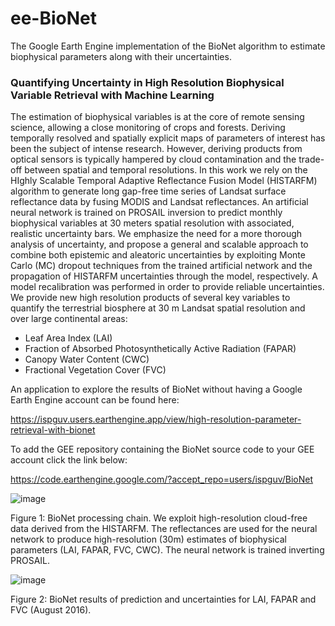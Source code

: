 # ee-BioNet
The Google Earth Engine implementation of the BioNet algorithm to estimate biophysical parameters along with their uncertainties.

### Quantifying Uncertainty in High Resolution Biophysical Variable Retrieval with Machine Learning

The estimation of biophysical variables is at the core of remote sensing science, allowing a close monitoring of crops and forests. Deriving temporally resolved and spatially explicit maps of parameters of interest has been the subject of intense research. However, deriving products from optical sensors is typically hampered by cloud contamination and the trade-off between spatial and temporal resolutions. In this work we rely on the HIghly Scalable Temporal Adaptive Reflectance Fusion Model (HISTARFM) algorithm to generate long gap-free time series of Landsat surface reflectance data by fusing MODIS and Landsat reflectances. An artificial neural network is trained on PROSAIL inversion to predict monthly biophysical variables at 30 meters spatial resolution with associated, realistic uncertainty bars. We emphasize the need for a more thorough analysis of uncertainty, and propose a general and scalable approach to combine both epistemic and aleatoric uncertainties by exploiting Monte Carlo (MC) dropout techniques from the trained artificial network and the propagation of HISTARFM uncertainties through the model, respectively. A model recalibration was performed in order to provide reliable uncertainties. We provide new high resolution products of several key variables to quantify the terrestrial biosphere at 30 m Landsat spatial resolution and over large continental areas: 
* Leaf Area Index (LAI) 
* Fraction of Absorbed Photosynthetically Active Radiation (FAPAR) 
* Canopy Water Content (CWC) 
* Fractional Vegetation Cover (FVC)

An application to explore the results of BioNet without having a Google Earth Engine account can be found here:

https://ispguv.users.earthengine.app/view/high-resolution-parameter-retrieval-with-bionet

To add the GEE repository containing the BioNet source code to your GEE account click the link below:

https://code.earthengine.google.com/?accept_repo=users/ispguv/BioNet

![image](https://user-images.githubusercontent.com/49197052/181771329-2ed4129a-e8a6-4b42-978f-654296f9ff8e.png)

Figure 1: BioNet processing chain. We exploit high-resolution cloud-free data derived from the HISTARFM. The reflectances are used for the neural network to produce high-resolution (30m) estimates of biophysical parameters (LAI, FAPAR, FVC, CWC). The neural network is trained inverting
PROSAIL. 

![image](https://user-images.githubusercontent.com/49197052/181773604-18ea4824-cc40-411d-af6a-b40079c9568e.png)

Figure 2: BioNet results of prediction and uncertainties for LAI, FAPAR and FVC (August 2016).
